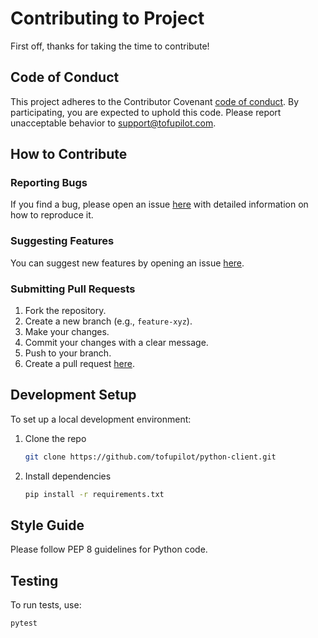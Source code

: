 # Contributing to Project

First off, thanks for taking the time to contribute!

## Code of Conduct

This project adheres to the Contributor Covenant [code of conduct](CODE_OF_CONDUCT.md). By participating, you are expected to uphold this code. Please report unacceptable behavior to support@tofupilot.com.

## How to Contribute

### Reporting Bugs

If you find a bug, please open an issue [here](https://github.com/tofupilot/python-client/issues) with detailed information on how to reproduce it.

### Suggesting Features

You can suggest new features by opening an issue [here](https://github.com/tofupilot/python-client/issues).

### Submitting Pull Requests

1. Fork the repository.
2. Create a new branch (e.g., `feature-xyz`).
3. Make your changes.
4. Commit your changes with a clear message.
5. Push to your branch.
6. Create a pull request [here](https://github.com/tofupilot/python-client/pulls).

## Development Setup

To set up a local development environment:

1. Clone the repo
   ```bash
   git clone https://github.com/tofupilot/python-client.git
   ```
2. Install dependencies
   ```bash
   pip install -r requirements.txt
   ```

## Style Guide

Please follow PEP 8 guidelines for Python code.

## Testing

To run tests, use:

```bash
pytest
```
